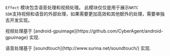 
<code>Effect</code> 模块包含语音处理和视频处理。 此模块仅仅是用于展示<code>NRTC SDK</code>支持视频和语音的外部处理，如果需要更加高效和其他额外的处理，需要单独去开发实现。
<p>视频处理基于 [android-gpuimage](https://github.com/CyberAgent/android-gpuimage) 实现.</p>
<p>语音处理基于 [soundtouch](http://www.surina.net/soundtouch/) 实现.</p>

